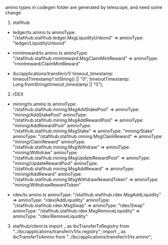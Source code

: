 amino types in codegen folder are generated by telescope, and need some change

1. stafihub

- ledger/tx.amino.ts
  aminoType: "/stafihub.stafihub.ledger.MsgLiquidityUnbond" => aminoType: "ledger/LiquidityUnbond"

- rmintreward/tx.amino.ts
  aminoType: "/stafihub.stafihub.rmintreward.MsgClaimMintReward" => aminoType: "rmintreward/ClaimMintReward"

- ibc/applications/transfer/v1/
  timeout_timestamp: timeoutTimestamp?.toString() || "0",
  timeoutTimestamp: Long.fromString(timeout_timestamp || "0"),

2. rDEX

- mining/tx.amino.ts
  aminoType: "/stafihub.stafihub.mining.MsgAddStakePool" => aminoType: "mining/AddStakePool"
  aminoType: "/stafihub.stafihub.mining.MsgAddRewardPool" => aminoType: "mining/AddRewardPool"
  aminoType: "/stafihub.stafihub.mining.MsgStake" => aminoType: "mining/Stake"
  aminoType: "/stafihub.stafihub.mining.MsgClaimReward" => aminoType: "mining/ClaimReward"
  aminoType: "/stafihub.stafihub.mining.MsgWithdraw" => aminoType: "mining/Withdraw"
  aminoType: "/stafihub.stafihub.mining.MsgUpdateRewardPool" => aminoType: "mining/UpdateRewardPool"
  aminoType: "/stafihub.stafihub.mining.MsgAddReward" => aminoType: "mining/AddReward"
  aminoType: "/stafihub.stafihub.mining.MsgWithdrawRewardToken" => aminoType: "mining/WithdrawRewardToken"

- rdex/tx.amino.ts
  aminoType: "/stafihub.stafihub.rdex.MsgAddLiquidity" => aminoType: "rdex/AddLiquidity"
  aminoType: "/stafihub.stafihub.rdex.MsgSwap" => aminoType: "rdex/Swap"
  aminoType: "/stafihub.stafihub.rdex.MsgRemoveLiquidity" => aminoType: "rdex/RemoveLiquidity"

3. stafihub/client.ts
   import _ as ibcTransferTxRegistry from "../ibc/applications/transfer/v1/tx.registry";
   import _ as ibcTransferTxAmino from "../ibc/applications/transfer/v1/tx.amino";

